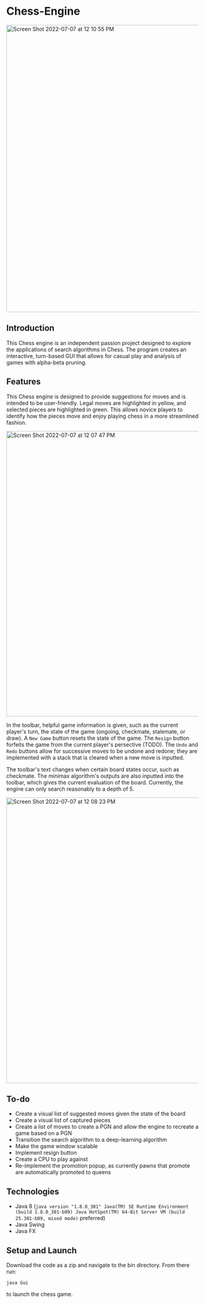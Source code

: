 # Chess-Engine
<img width="751" alt="Screen Shot 2022-07-07 at 12 10 55 PM" src="https://user-images.githubusercontent.com/66751933/177831277-7d1a0074-95bf-46f3-b477-e46a125d12eb.png">

## Introduction
This Chess engine is an independent passion project designed to explore the applications of search algorithms in Chess. The program creates an interactive, turn-based GUI that allows for casual play and analysis of games with alpha-beta pruning.

## Features
This Chess engine is designed to provide suggestions for moves and is intended to be user-friendly. Legal moves are highlighted in yellow, and selected pieces are highlighted in green. This allows novice players to identify how the pieces move and enjoy playing chess in a more streamlined fashion. 

<img width="746" alt="Screen Shot 2022-07-07 at 12 07 47 PM" src="https://user-images.githubusercontent.com/66751933/177836076-5ad1b184-d165-4ca1-b774-3a212b867407.png">

In the toolbar, helpful game information is given, such as the current player's turn, the state of the game (ongoing, checkmate, stalemate, or draw). A ```New Game``` button resets the state of the game. The ```Resign``` button forfeits the game from the current player's persective (TODO). The ```Undo``` and ```Redo``` buttons allow for successive moves to be undone and redone; they are implemented with a stack that is cleared when a new move is inputted.

The toolbar's text changes when certain board states occur, such as checkmate. The minimax algorithm's outputs are also inputted into the toolbar, which gives the current evaluation of the board. Currently, the engine can only search reasonably to a depth of 5.

<img width="747" alt="Screen Shot 2022-07-07 at 12 08 23 PM" src="https://user-images.githubusercontent.com/66751933/177836508-92449fc6-5218-462e-8886-ca5ccb63a6aa.png">

## To-do
* Create a visual list of suggested moves given the state of the board
* Create a visual list of captured pieces
* Create a list of moves to create a PGN and allow the engine to recreate a game based on a PGN
* Transition the search algorithm to a deep-learning algorithm
* Make the game window scalable
* Implement resign button
* Create a CPU to play against
* Re-implement the promotion popup, as currently pawns that promote are automatically promoted to queens

## Technologies
* Java 8 (```java version "1.8.0_301"
Java(TM) SE Runtime Environment (build 1.8.0_301-b09)
Java HotSpot(TM) 64-Bit Server VM (build 25.301-b09, mixed mode)``` preferred)
* Java Swing
* Java FX

## Setup and Launch
Download the code as a zip and navigate to the bin directory. From there run:

```java Gui``` 

to launch the chess game.
